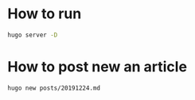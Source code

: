 # How to run

```bash
hugo server -D
```

# How to post new an article
```bash
hugo new posts/20191224.md
```


